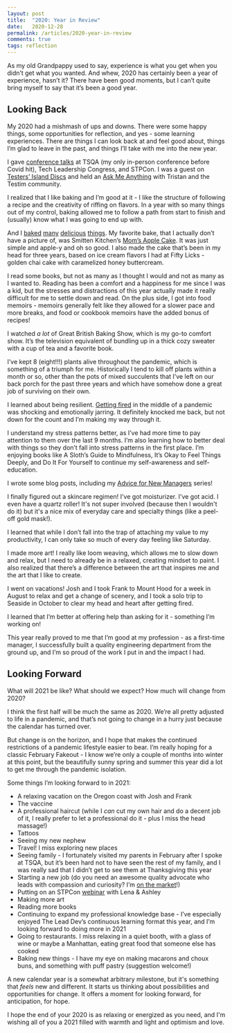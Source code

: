```yaml
---
layout: post
title:  "2020: Year in Review"
date:   2020-12-28
permalink: /articles/2020-year-in-review
comments: true
tags: reflection
---
```


As my old Grandpappy used to say, experience is what you get when you didn’t get what you wanted. And whew, 2020 has certainly been a year of experience, hasn’t it? There have been good moments, but I can’t quite bring myself to say that it’s been a good year. 

## Looking Back

My 2020 had a mishmash of ups and downs. There were some happy things, some opportunities for reflection, and yes - some learning experiences. There are things I can look back at and feel good about, things I’m glad to leave in the past, and things I’ll take with me into the new year.

I gave [conference talks](https://angelariggs.github.io/talks) at TSQA (my only in-person conference before Covid hit), Tech Leadership Congress, and STPCon. I was a guest on [Testers’ Island Discs](http://bit.ly/testers-island-ep41) and held an [Ask Me Anything](https://www.testim.io/resources/ask-me-anything-angela-riggs-qa-manager/) with Tristan and the Testim community.

I realized that I like baking and I’m good at it - I like the structure of following a recipe and the creativity of riffing on flavors. In a year with so many things out of my control, baking allowed me to follow a path from start to finish and (usually) know what I was going to end up with.

And I [baked](https://www.instagram.com/p/CC2eqGaBHEK/) [many](https://www.instagram.com/p/CC89x_GhzTj/) [delicious](https://www.instagram.com/p/CF3N7Y9h-xv/) [things](https://www.instagram.com/p/CI9mwpVhzTR/). My favorite bake, that I actually don’t have a picture of, was Smitten Kitchen’s [Mom’s Apple Cake](https://smittenkitchen.com/2008/09/moms-apple-cake/). It was just simple and apple-y and oh so good. I also made the cake that’s been in my head for three years, based on ice cream flavors I had at Fifty Licks - golden chai cake with caramelized honey buttercream. 

I read some books, but not as many as I thought I would and not as many as I wanted to. Reading has been a comfort and a happiness for me since I was a kid, but the stresses and distractions of this year actually made it really difficult for me to settle down and read. On the plus side, I got into food memoirs - memoirs generally felt like they allowed for a slower pace and more breaks, and food or cookbook memoirs have the added bonus of recipes!

I watched _a lot_ of Great British Baking Show, which is my go-to comfort show. It’s the television equivalent of bundling up in a thick cozy sweater with a cup of tea and a favorite book.

I’ve kept 8 (eight!!!) plants alive throughout the pandemic, which is something of a triumph for me. Historically I tend to kill off plants within a month or so, other than the pots of mixed succulents that I’ve left on our back porch for the past three years and which have somehow done a great job of surviving on their own.

I learned about being resilient. [Getting fired](https://angelariggs.github.io/articles/thirty-five-days) in the middle of a pandemic was shocking and emotionally jarring. It definitely knocked me back, but not down for the count and I’m making my way through it.

I understand my stress patterns better, as I’ve had more time to pay attention to them over the last 9 months. I’m also learning how to better deal with things so they don’t fall into stress patterns in the first place. I’m enjoying books like A Sloth’s Guide to Mindfulness, It’s Okay to Feel Things Deeply, and Do It For Yourself to continue my self-awareness and self-education.

I wrote some blog posts, including my [Advice for New Managers](https://angelariggs.github.io/articles/advice-for-new-managers) series!

I finally figured out a skincare regimen! I've got moisturizer. I've got acid. I even have a quartz roller! It's not super involved (because then I wouldn't do it) but it's a nice mix of everyday care and specialty things (like a peel-off gold mask!).

I learned that while I don’t fall into the trap of attaching my value to my productivity, I can only take so much of every day feeling like Saturday. 

I made more art! I really like loom weaving, which allows me to slow down and relax, but I need to already be in a relaxed, creating mindset to paint. I also realized that there’s a difference between the art that inspires me and the art that I like to create.

I went on vacations! Josh and I took Frank to Mount Hood for a week in August to relax and get a change of scenery, and I took a solo trip to Seaside in October to clear my head and heart after getting fired.

I learned that I’m better at offering help than asking for it - something I’m working on!

This year really proved to me that I’m good at my profession - as a first-time manager, I successfully built a quality engineering department from the ground up, and I’m so proud of the work I put in and the impact I had. 

## Looking Forward

What will 2021 be like? What should we expect? How much will change from 2020? 

I think the first half will be much the same as 2020. We’re all pretty adjusted to life in a pandemic, and that’s not going to change in a hurry just because the calendar has turned over. 

But change is on the horizon, and I hope that makes the continued restrictions of a pandemic lifestyle easier to bear. I’m really hoping for a classic February Fakeout - I know we’re only a couple of months into winter at this point, but the beautifully sunny spring and summer this year did a lot to get me through the pandemic isolation.

Some things I’m looking forward to in 2021:

- A relaxing vacation on the Oregon coast with Josh and Frank
- The vaccine
- A professional haircut (while I _can_ cut my own hair and do a decent job of it, I really prefer to let a professional do it - plus I miss the head massage!)
- Tattoos
- Seeing my new nephew
- Travel! I miss exploring new places
- Seeing family - I fortunately visited my parents in February after I spoke at TSQA, but it’s been hard not to have seen the rest of my family, and I was really sad that I didn’t get to see them at Thanksgiving this year
- Starting a new job (do you need an awesome quality advocate who leads with compassion and curiosity? I’m [on the market](https://angelariggs.github.io/articles/looking-for-work)!)
- Putting on an STPCon [webinar](https://bit.ly/stpcon-panel-selfcare) with Lena & Ashley
- Making more art
- Reading more books
- Continuing to expand my professional knowledge base - I’ve especially enjoyed The Lead Dev’s continuous learning format this year, and I’m looking forward to doing more in 2021
- Going to restaurants. I miss relaxing in a quiet booth, with a glass of wine or maybe a Manhattan, eating great food that someone else has cooked
- Baking new things - I have my eye on making macarons and choux buns, and something with puff pastry (suggestion welcome!)

A new calendar year is a somewhat arbitrary milestone, but it's something that _feels_ new and different. It starts us thinking about possibilities and opportunities for change. It offers a moment for looking forward, for anticipation, for hope. 

I hope the end of your 2020 is as relaxing or energized as you need, and I'm wishing all of you a 2021 filled with warmth and light and optimism and love. 


